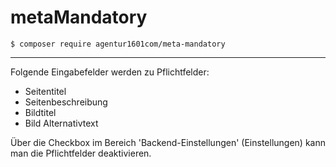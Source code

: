 # metaMandatory

`$ composer require agentur1601com/meta-mandatory`

---

Folgende Eingabefelder werden zu Pflichtfelder:

- Seitentitel
- Seitenbeschreibung
- Bildtitel
- Bild Alternativtext

Über die Checkbox im Bereich 'Backend-Einstellungen' (Einstellungen)
kann man die Pflichtfelder deaktivieren.
